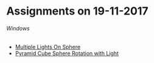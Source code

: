 Assignments on 19-11-2017
=========================

###### Windows

* [Multiple Lights On Sphere](../../windows/multipleLightsOnSphere)
* [Pyramid Cube Sphere Rotation with Light](../../windows/pyramidCubeSphereRotationWithLight)
